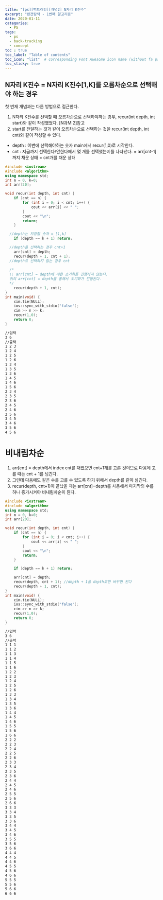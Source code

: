 ```yaml
---
title: "[ps][백트래킹][개념2] N자리 K진수"
excerpt: "완전탐색 - 1번째 알고리즘"
date: 2020-01-11
categories:
  - PS
tags:
  - ps 
  - back-tracking
  - concept
toc : true
toc_label: "Table of contents"
toc_icon: "list"  # corresponding Font Awesome icon name (without fa prefix)
toc_sticky: true
---
```


## N자리 K진수 = N자리 K진수\[1,K\]를 오름차순으로 선택해야 하는 경우

첫 번재 개념과는 다른 방법으로 접근한다. 
1. N자리 K진수를 선택할 때 오름차순으로 선택하야하는 경우, recur(int depth, int start)와 같이 작성했었다. [N과M 2]참고
1. start를 전달하는 것과 같이 오름차순으로 선택하는 것을 recur(int depth, int cnt)와 같이 작성할 수 있다.
  - depth : 이번에 선택해야하는 숫자 main에서 recur(1,0)로 시작한다.
  - cnt : 지금까지 선택한다/안한다에서 몇 개를 선택했는지를 나타낸다. = arr[cnt-1]까지 채운 상태 = cnt개를 채운 상태

```cpp
#include <iostream>
#include <algorithm>
using namespace std;
int n = 0, k=0;
int arr[20];

void recur(int depth, int cnt) {
	if (cnt == n) {
		for (int i = 0; i < cnt; i++) {
			cout << arr[i] << " ";
		}
		cout << "\n";
		return;
	}

  //depth는 저장할 숫자 = [1,k]
	if (depth == k + 1) return;

  //depth를 선택하는 경우 cnt+1
	arr[cnt] = depth;
	recur(depth + 1, cnt + 1);
  //depth르 선택하지 않는 경우 cnt
  
  /*
  !! arr[cnt] = depth에 대한 초기화를 진행하지 않는다.
  위의 arr[cnt] = depth를 통해서 초기화가 진행된다. 
  */
	recur(depth + 1, cnt);
}
int main(void) {
	cin.tie(NULL);
	ios::sync_with_stdio("false");
	cin >> n >> k;
	recur(1,0);
	return 0;
}
```

```txt
//입력
3 6
//출력
1 2 3
1 2 4
1 2 5
1 2 6
1 3 4
1 3 5
1 3 6
1 4 5
1 4 6
1 5 6
2 3 4
2 3 5
2 3 6
2 4 5
2 4 6
2 5 6
3 4 5
3 4 6
3 5 6
4 5 6
```


# 비내림차순

1. arr[cnt] = depth에서 index cnt를 채웠으면 cnt+1개를 고른 것이므로 다음에 고를 때는 cnt + 1를 넘긴다.
1. 그런데 다음에도 같은 수를 고를 수 있도록 하기 위해서 depth를 같이 넘긴다.
1. recur(depth, cnt+1)이 끝났을 때는 arr[cnt]=depth를 사용해서 마지막의 수를 하나 증가시켜야 비내림차순이 된다.

```cpp
#include <iostream>
#include <algorithm>
using namespace std;
int n = 0, k=0;
int arr[20];

void recur(int depth, int cnt) {
	if (cnt == n) {
		for (int i = 0; i < cnt; i++) {
			cout << arr[i] << " ";
		}
		cout << "\n";
		return;
	}

	if (depth == k + 1) return;

	arr[cnt] = depth;
	recur(depth, cnt + 1); //depth + 1을 depth로만 바꾸면 된다
	recur(depth + 1, cnt);
}
int main(void) {
	cin.tie(NULL);
	ios::sync_with_stdio("false");
	cin >> n >> k;
	recur(1,0);
	return 0;
}
```

```txt
//입력
3 6
//출력
1 1 1
1 1 2
1 1 3
1 1 4
1 1 5
1 1 6
1 2 2
1 2 3
1 2 4
1 2 5
1 2 6
1 3 3
1 3 4
1 3 5
1 3 6
1 4 4
1 4 5
1 4 6
1 5 5
1 5 6
1 6 6
2 2 2
2 2 3
2 2 4
2 2 5
2 2 6
2 3 3
2 3 4
2 3 5
2 3 6
2 4 4
2 4 5
2 4 6
2 5 5
2 5 6
2 6 6
3 3 3
3 3 4
3 3 5
3 3 6
3 4 4
3 4 5
3 4 6
3 5 5
3 5 6
3 6 6
4 4 4
4 4 5
4 4 6
4 5 5
4 5 6
4 6 6
5 5 5
5 5 6
5 6 6
6 6 6

```